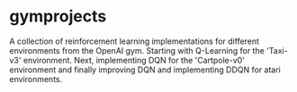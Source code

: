 # gymprojects
A collection of reinforcement learning implementations for different environments from the OpenAI gym. Starting with Q-Learning for the 'Taxi-v3' environment. Next, implementing DQN for the 'Cartpole-v0' environment and finally improving DQN and implementing DDQN for atari environments.
